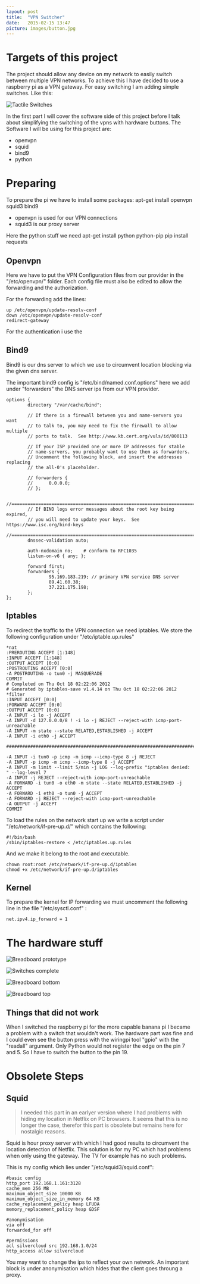 ```yaml
---
layout: post
title:  "VPN Switcher"
date:   2015-02-15 13:47
picture: images/button.jpg
---
```


# Targets of this project

The project should allow any device on my network to easily switch between multiple VPN networks. To achieve this I have decided to use a raspberry pi as a VPN gateway. For easy switching I am adding simple switches. Like this:

![Tactile Switches](/images/Tactile_switches.jpg)

In the first part I will cover the software side of this project before I talk about simplifying the switching of the vpns with hardware buttons.
The Software I will be using for this project are:

* openvpn
* squid
* bind9
* python

# Preparing

To prepare the pi we have to install some packages:
    apt-get install openvpn squid3 bind9

* openvpn is used for our VPN connections
* squid3 is our proxy server

Here the python stuff we need
    apt-get install python python-pip
    pip install requests

## Openvpn

Here we have to put the VPN Configuration files from our provider in the "/etc/openvpn/" folder. Each config file must also be edited to allow the forwarding and the authorization.

For the forwarding add the lines:

    up /etc/openvpn/update-resolv-conf
    down /etc/openvpn/update-resolv-conf
    redirect-gateway
    
For the authentication i use the

## Bind9

Bind9 is our dns server to which we use to circumvent location blocking via the given dns server.

The important bind9 config is "/etc/bind/named.conf.options" here we add under "forwarders" the DNS server ips from our VPN provider.

    options {
            directory "/var/cache/bind";
    
            // If there is a firewall between you and name-servers you want
            // to talk to, you may need to fix the firewall to allow multiple
            // ports to talk.  See http://www.kb.cert.org/vuls/id/800113
    
            // If your ISP provided one or more IP addresses for stable
            // name-servers, you probably want to use them as forwarders.
            // Uncomment the following block, and insert the addresses replacing
            // the all-0's placeholder.
    
            // forwarders {
            //      0.0.0.0;
            // };
    
            //========================================================================
            // If BIND logs error messages about the root key being expired,
            // you will need to update your keys.  See https://www.isc.org/bind-keys
            //========================================================================
            dnssec-validation auto;
    
            auth-nxdomain no;    # conform to RFC1035
            listen-on-v6 { any; };
    
            forward first;
            forwarders {
                    95.169.183.219; // primary VPN service DNS server
                    89.41.60.38;
                    37.221.175.198;
            };
    };


## Iptables

To redirect the traffic to the VPN connection we need iptables. We store the following configuration under "/etc/iptable.up.rules"

    *nat
    :PREROUTING ACCEPT [1:148]
    :INPUT ACCEPT [1:148]
    :OUTPUT ACCEPT [0:0]
    :POSTROUTING ACCEPT [0:0]
    -A POSTROUTING -o tun0 -j MASQUERADE
    COMMIT
    # Completed on Thu Oct 18 02:22:06 2012
    # Generated by iptables-save v1.4.14 on Thu Oct 18 02:22:06 2012
    *filter
    :INPUT ACCEPT [0:0]
    :FORWARD ACCEPT [0:0]
    :OUTPUT ACCEPT [0:0]
    -A INPUT -i lo -j ACCEPT
    -A INPUT -d 127.0.0.0/8 ! -i lo -j REJECT --reject-with icmp-port-unreachable
    -A INPUT -m state --state RELATED,ESTABLISHED -j ACCEPT
    -A INPUT -i eth0 -j ACCEPT
    
    #####################################################################################
    
    -A INPUT -i tun0 -p icmp -m icmp --icmp-type 8 -j REJECT
    -A INPUT -p icmp -m icmp --icmp-type 8 -j ACCEPT
    -A INPUT -m limit --limit 5/min -j LOG --log-prefix "iptables denied: " --log-level 7
    -A INPUT -j REJECT --reject-with icmp-port-unreachable
    -A FORWARD -i tun0 -o eth0 -m state --state RELATED,ESTABLISHED -j ACCEPT
    -A FORWARD -i eth0 -o tun0 -j ACCEPT
    -A FORWARD -j REJECT --reject-with icmp-port-unreachable
    -A OUTPUT -j ACCEPT
    COMMIT

To load the rules on the network start up we write a script under "/etc/network/if-pre-up.d/" which contains the following:

    #!/bin/bash
    /sbin/iptables-restore < /etc/iptables.up.rules

And we make it belong to the root and executable.

    chown root:root /etc/network/if-pre-up.d/iptables
    chmod +x /etc/network/if-pre-up.d/iptables
    
## Kernel

To prepare the kernel for IP forwarding we must uncomment the following line in the file "/etc/sysctl.conf" :

    net.ipv4.ip_forward = 1
    
# The hardware stuff

![Breadboard prototype](/images/Breadboard.jpg)

![Switches complete](/images/Switches_gesamt.jpg)

![Breadboard bottom](/images/Lochrasterplatine_unterseite.jpg)

![Breadboard top](/images/Lochrasterplatine_oberseite.jpg)

## Things that did not work

When I switched the raspberry pi for the more capable banana pi I became a problem with a switch that wouldn't work. The hardware part was fine and I could even see the button press with the wiringpi tool "gpio" with the "readall" argument. Only Python would not register the edge on the pin 7 and 5. So I have to switch the button to the pin 19.
    
    
# Obsolete Steps


## Squid 

> I needed this part in an earlyer version where I had problems with hiding my location in Netflix on PC browsers. It seems that this is no longer the case, therefor this part is obsolete but remains here for nostalgic reasons.

Squid is hour proxy server with which I had good results to circumvent the location detection of Netflix. This solution is for my PC which had problems when only using the gateway. The TV for example has no such problems.

This is my config which lies under "/etc/squid3/squid.conf":

    #basic config
    http_port 192.168.1.161:3128
    cache_mem 256 MB
    maximum_object_size 10000 KB
    maximum_object_size_in_memory 64 KB
    cache_replacement_policy heap LFUDA
    memory_replacement_policy heap GDSF
    
    #anonymisation
    via off
    forwarded_for off
    
    #permissions
    acl silvercloud src 192.168.1.0/24
    http_access allow silvercloud

You may want to change the ips to reflect your own network. An important block is under anonymisation which hides that the client goes throung a proxy.